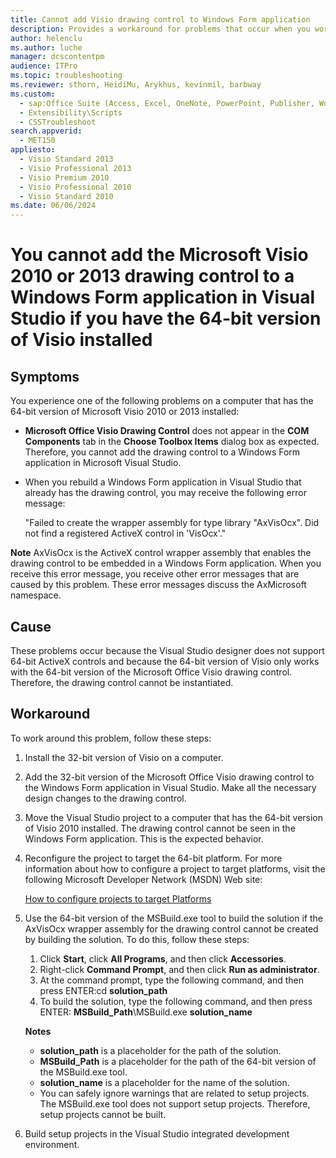 ```yaml
---
title: Cannot add Visio drawing control to Windows Form application
description: Provides a workaround for problems that occur when you work with the Microsoft Visio 2013 and 2010 drawing control in a Windows Form application in Visual Studio on a computer that has the 64-bit version of Visio 2010 installed.
author: helenclu
ms.author: luche
manager: dcscontentpm
audience: ITPro
ms.topic: troubleshooting
ms.reviewer: sthorn, HeidiMu, Arykhus, kevinmil, barbway
ms.custom: 
  - sap:Office Suite (Access, Excel, OneNote, PowerPoint, Publisher, Word, Visio)\Performance, Usability & Features
  - Extensibility\Scripts
  - CSSTroubleshoot
search.appverid: 
  - MET150
appliesto: 
  - Visio Standard 2013
  - Visio Professional 2013
  - Visio Premium 2010
  - Visio Professional 2010
  - Visio Standard 2010
ms.date: 06/06/2024
---
```


# You cannot add the Microsoft Visio 2010 or 2013 drawing control to a Windows Form application in Visual Studio if you have the 64-bit version of Visio installed

## Symptoms

You experience one of the following problems on a computer that has the 64-bit version of Microsoft Visio 2010 or 2013 installed:

- **Microsoft Office Visio Drawing Control** does not appear in the **COM Components** tab in the **Choose Toolbox Items** dialog box as expected. Therefore, you cannot add the drawing control to a Windows Form application in Microsoft Visual Studio.   
- When you rebuild a Windows Form application in Visual Studio that already has the drawing control, you may receive the following error message: 

  "Failed to create the wrapper assembly for type library "AxVisOcx". Did not find a registered ActiveX control in 'VisOcx'."

**Note** AxVisOcx is the ActiveX control wrapper assembly that enables the drawing control to be embedded in a Windows Form application. When you receive this error message, you receive other error messages that are caused by this problem. These error messages discuss the AxMicrosoft namespace.    

## Cause

These problems occur because the Visual Studio designer does not support 64-bit ActiveX controls and because the 64-bit version of Visio only works with the 64-bit version of the Microsoft Office Visio drawing control. Therefore, the drawing control cannot be instantiated. 

## Workaround

To work around this problem, follow these steps:

1. Install the 32-bit version of Visio on a computer.   
2. Add the 32-bit version of the Microsoft Office Visio drawing control to the Windows Form application in Visual Studio. Make all the necessary design changes to the drawing control.   
3. Move the Visual Studio project to a computer that has the 64-bit version of Visio 2010 installed. The drawing control cannot be seen in the Windows Form application. This is the expected behavior.   
4. Reconfigure the project to target the 64-bit platform. For more information about how to configure a project to target platforms, visit the following Microsoft Developer Network (MSDN) Web site: 
 
    [How to configure projects to target Platforms](https://msdn.microsoft.com/library/ms185328.aspx)
1. Use the 64-bit version of the MSBuild.exe tool to build the solution if the AxVisOcx wrapper assembly for the drawing control cannot be created by building the solution. To do this, follow these steps:
   1. Click **Start**, click **All Programs**, and then click **Accessories**.   
   2. Right-click **Command Prompt**, and then click **Run as administrator**.   
   3. At the command prompt, type the following command, and then press ENTER:cd **solution_path**   
   4. To build the solution, type the following command, and then press ENTER: **MSBuild_Path**\MSBuild.exe **solution_name**   

    **Notes**

    - **solution_path** is a placeholder for the path of the solution.   
    - **MSBuild_Path** is a placeholder for the path of the 64-bit version of the MSBuild.exe tool.   
    - **solution_name** is a placeholder for the name of the solution.   
    - You can safely ignore warnings that are related to setup projects. The MSBuild.exe tool does not support setup projects. Therefore, setup projects cannot be built.   
   
6. Build setup projects in the Visual Studio integrated development environment.
